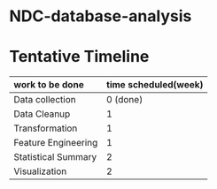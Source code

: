 # NDC-database-analysis
# Tentative Timeline    
| work to be done    | time scheduled(week)     |
| :------------- | :------------- |
| Data collection       |  0 (done)       |
| Data Cleanup   |  1   |
| Transformation| 1|
| Feature Engineering| 1|
| Statistical Summary| 2|
| Visualization| 2|